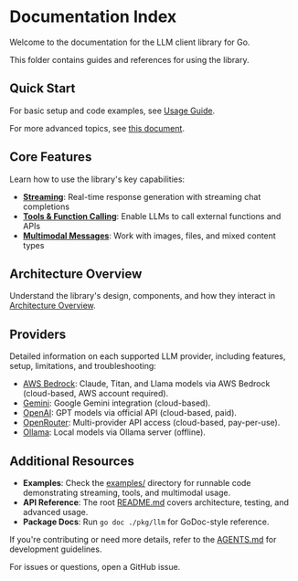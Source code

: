 # Documentation Index

Welcome to the documentation for the LLM client library for Go.

This folder contains guides and references for using the library.

## Quick Start

For basic setup and code examples, see [Usage Guide](usage.md).

For more advanced topics, see [this document](advanced.md).

## Core Features

Learn how to use the library's key capabilities:

- **[Streaming](streaming.md)**: Real-time response generation with streaming chat completions
- **[Tools & Function Calling](tools.md)**: Enable LLMs to call external functions and APIs
- **[Multimodal Messages](multimodal.md)**: Work with images, files, and mixed content types

## Architecture Overview

Understand the library's design, components, and how they interact
in [Architecture Overview](architecture.md).

## Providers

Detailed information on each supported LLM provider, including features, setup, limitations, and troubleshooting:

- [AWS Bedrock](providers/bedrock.md): Claude, Titan, and Llama models via AWS Bedrock (cloud-based, AWS account required).
- [Gemini](providers/gemini.md): Google Gemini integration (cloud-based).
- [OpenAI](providers/openai.md): GPT models via official API (cloud-based, paid).
- [OpenRouter](providers/openrouter.md): Multi-provider API access (cloud-based, pay-per-use).
- [Ollama](providers/ollama.md): Local models via Ollama server (offline).

## Additional Resources

- **Examples**: Check the [examples/](../examples/) directory for runnable code demonstrating streaming, tools, and multimodal usage.
- **API Reference**: The root [README.md](../README.md) covers architecture, testing, and advanced usage.
- **Package Docs**: Run `go doc ./pkg/llm` for GoDoc-style reference.

If you're contributing or need more details, refer to the [AGENTS.md](../AGENTS.md) for development guidelines.

For issues or questions, open a GitHub issue.

